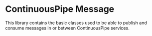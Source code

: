 # ContinuousPipe Message

This library contains the basic classes used to be able to publish and consume messages in or between ContinuousPipe
services.

